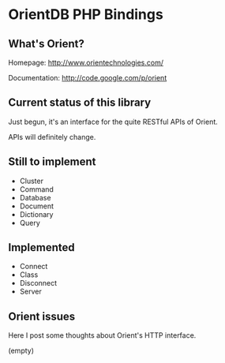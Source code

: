 # OrientDB PHP Bindings

## What's Orient?

Homepage: http://www.orientechnologies.com/

Documentation: http://code.google.com/p/orient

## Current status of this library

Just begun, it's an interface for the quite RESTful APIs of Orient.

APIs will definitely change.

## Still to implement

* Cluster
* Command
* Database
* Document
* Dictionary
* Query

## Implemented

* Connect
* Class
* Disconnect
* Server

## Orient issues

Here I post some thoughts about Orient's HTTP interface.

(empty)
